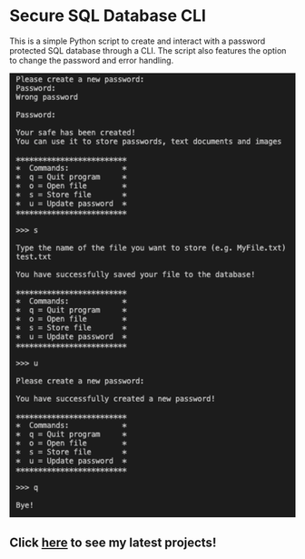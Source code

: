 # Secure SQL Database CLI

This is a simple Python script to create and interact with a password protected SQL database through a CLI. The script also features the option to change the password and error handling.

<img src='https://raw.githubusercontent.com/nvios/encrypted_database/master/sample.png' style='width: 100vw'>

## Click <a href="https://nvios.github.io/luca_bontempi/"><strong>here</strong></a> to see my latest projects!
